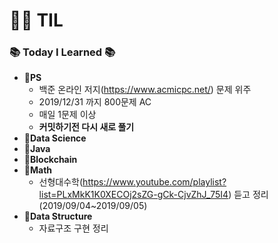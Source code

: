 # :woman_technologist: TIL
### :books: Today I Learned :books:
* **:file_folder:PS**
  * 백준 온라인 저지(https://www.acmicpc.net/) 문제 위주
  * 2019/12/31 까지 800문제 AC
  * 매일 1문제 이상
  * **커밋하기전 다시 새로 풀기**
* **:file_folder:Data Science**
* **:file_folder:Java**
* **:file_folder:Blockchain**
* **:file_folder:Math**
  * 선형대수학(https://www.youtube.com/playlist?list=PLxMkK1K0XECOj2sZG-gCk-CjvZhJ_75I4) 듣고 정리(2019/09/04~2019/09/05)
* **:file_folder:Data Structure**
  * 자료구조 구현 정리
